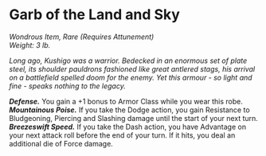 # Garb of the Land and Sky
*Wondrous Item, Rare (Requires Attunement)*  
*Weight: 3 lb.*  

*Long ago, Kushigo was a warrior. Bedecked in an enormous set of plate steel, its shoulder pauldrons fashioned like great antlered stags, his arrival on a battlefield spelled doom for the enemy. Yet this armour - so light and fine - speaks nothing to the legacy.*

***Defense.*** You gain a +1 bonus to Armor Class while you wear this robe.  
***Mountainous Poise.*** If you take the Dodge action, you gain Resistance to Bludgeoning, Piercing and Slashing damage until the start of your next turn.  
***Breezeswift Speed.*** If you take the Dash action, you have Advantage on your next attack roll before the end of your turn. If it hits, you deal an additional die of Force damage.